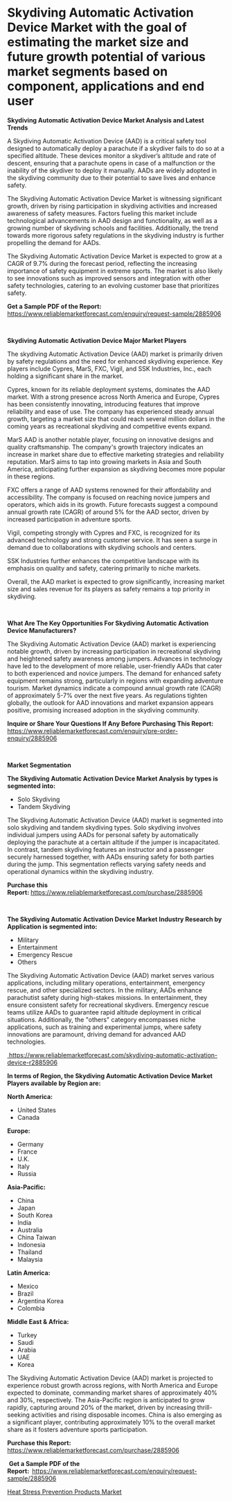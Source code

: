 <p><h1>Skydiving Automatic Activation Device Market with the goal of estimating the market size and future growth potential of various market segments based on component, applications and end user</h1></p><p><strong>Skydiving Automatic Activation Device Market Analysis and Latest Trends</strong></p>
<p><p>A Skydiving Automatic Activation Device (AAD) is a critical safety tool designed to automatically deploy a parachute if a skydiver fails to do so at a specified altitude. These devices monitor a skydiver’s altitude and rate of descent, ensuring that a parachute opens in case of a malfunction or the inability of the skydiver to deploy it manually. AADs are widely adopted in the skydiving community due to their potential to save lives and enhance safety.</p><p>The Skydiving Automatic Activation Device Market is witnessing significant growth, driven by rising participation in skydiving activities and increased awareness of safety measures. Factors fueling this market include technological advancements in AAD design and functionality, as well as a growing number of skydiving schools and facilities. Additionally, the trend towards more rigorous safety regulations in the skydiving industry is further propelling the demand for AADs.</p><p>The Skydiving Automatic Activation Device Market is expected to grow at a CAGR of 9.7% during the forecast period, reflecting the increasing importance of safety equipment in extreme sports. The market is also likely to see innovations such as improved sensors and integration with other safety technologies, catering to an evolving customer base that prioritizes safety.</p></p>
<p><strong>Get a Sample PDF of the Report:&nbsp;</strong> <a href="https://www.reliablemarketforecast.com/enquiry/request-sample/2885906?utm_campaign=2315&utm_medium=2&utm_source=Github&utm_content=ia&utm_term=13032025&utm_id=skydiving-automatic-activation-device">https://www.reliablemarketforecast.com/enquiry/request-sample/2885906</a></p>
<p>&nbsp;</p>
<p><strong>Skydiving Automatic Activation Device Major Market Players</strong></p>
<p><p>The skydiving Automatic Activation Device (AAD) market is primarily driven by safety regulations and the need for enhanced skydiving experience. Key players include Cypres, MarS, FXC, Vigil, and SSK Industries, Inc., each holding a significant share in the market.</p><p>Cypres, known for its reliable deployment systems, dominates the AAD market. With a strong presence across North America and Europe, Cypres has been consistently innovating, introducing features that improve reliability and ease of use. The company has experienced steady annual growth, targeting a market size that could reach several million dollars in the coming years as recreational skydiving and competitive events expand.</p><p>MarS AAD is another notable player, focusing on innovative designs and quality craftsmanship. The company's growth trajectory indicates an increase in market share due to effective marketing strategies and reliability reputation. MarS aims to tap into growing markets in Asia and South America, anticipating further expansion as skydiving becomes more popular in these regions.</p><p>FXC offers a range of AAD systems renowned for their affordability and accessibility. The company is focused on reaching novice jumpers and operators, which aids in its growth. Future forecasts suggest a compound annual growth rate (CAGR) of around 5% for the AAD sector, driven by increased participation in adventure sports.</p><p>Vigil, competing strongly with Cypres and FXC, is recognized for its advanced technology and strong customer service. It has seen a surge in demand due to collaborations with skydiving schools and centers.</p><p>SSK Industries further enhances the competitive landscape with its emphasis on quality and safety, catering primarily to niche markets.</p><p>Overall, the AAD market is expected to grow significantly, increasing market size and sales revenue for its players as safety remains a top priority in skydiving.</p></p>
<p>&nbsp;</p>
<p><strong>What Are The Key Opportunities For Skydiving Automatic Activation Device Manufacturers?</strong></p>
<p><p>The Skydiving Automatic Activation Device (AAD) market is experiencing notable growth, driven by increasing participation in recreational skydiving and heightened safety awareness among jumpers. Advances in technology have led to the development of more reliable, user-friendly AADs that cater to both experienced and novice jumpers. The demand for enhanced safety equipment remains strong, particularly in regions with expanding adventure tourism. Market dynamics indicate a compound annual growth rate (CAGR) of approximately 5-7% over the next five years. As regulations tighten globally, the outlook for AAD innovations and market expansion appears positive, promising increased adoption in the skydiving community.</p></p>
<p><strong>Inquire or Share Your Questions If Any Before Purchasing This Report:</strong> <a href="https://www.reliablemarketforecast.com/enquiry/pre-order-enquiry/2885906?utm_campaign=2315&utm_medium=2&utm_source=Github&utm_content=ia&utm_term=13032025&utm_id=skydiving-automatic-activation-device">https://www.reliablemarketforecast.com/enquiry/pre-order-enquiry/2885906</a></p>
<p>&nbsp;</p>
<p><strong>Market Segmentation</strong></p>
<p><strong>The Skydiving Automatic Activation Device Market Analysis by types is segmented into:</strong></p>
<p><ul><li> Solo Skydiving</li><li>Tandem Skydiving </li></ul></p>
<p><p>The Skydiving Automatic Activation Device (AAD) market is segmented into solo skydiving and tandem skydiving types. Solo skydiving involves individual jumpers using AADs for personal safety by automatically deploying the parachute at a certain altitude if the jumper is incapacitated. In contrast, tandem skydiving features an instructor and a passenger securely harnessed together, with AADs ensuring safety for both parties during the jump. This segmentation reflects varying safety needs and operational dynamics within the skydiving industry.</p></p>
<p><strong>Purchase this Report:&nbsp;</strong><a href="https://www.reliablemarketforecast.com/purchase/2885906?utm_campaign=2315&utm_medium=2&utm_source=Github&utm_content=ia&utm_term=13032025&utm_id=skydiving-automatic-activation-device">https://www.reliablemarketforecast.com/purchase/2885906</a></p>
<p>&nbsp;</p>
<p><strong>The Skydiving Automatic Activation Device Market Industry Research by Application is segmented into:</strong></p>
<p><ul><li> Military</li><li>Entertainment</li><li>Emergency Rescue</li><li>Others </li></ul></p>
<p><p>The Skydiving Automatic Activation Device (AAD) market serves various applications, including military operations, entertainment, emergency rescue, and other specialized sectors. In the military, AADs enhance parachutist safety during high-stakes missions. In entertainment, they ensure consistent safety for recreational skydivers. Emergency rescue teams utilize AADs to guarantee rapid altitude deployment in critical situations. Additionally, the "others" category encompasses niche applications, such as training and experimental jumps, where safety innovations are paramount, driving demand for advanced AAD technologies.</p></p>
<p><a href="https://www.reliablemarketforecast.com/skydiving-automatic-activation-device-r2885906?utm_campaign=2315&utm_medium=2&utm_source=Github&utm_content=ia&utm_term=13032025&utm_id=skydiving-automatic-activation-device">&nbsp;https://www.reliablemarketforecast.com/skydiving-automatic-activation-device-r2885906</a></p>
<p><strong>In terms of Region, the Skydiving Automatic Activation Device Market Players available by Region are:</strong></p>
<p>
    <p> <strong> North America: </strong>
        <ul>
            <li>United States</li>
            <li>Canada</li>
        </ul>
        </p> 
    <p> <strong> Europe: </strong>
        <ul>
            <li>Germany</li>
            <li>France</li>
            <li>U.K.</li>
            <li>Italy</li>
            <li>Russia</li>
        </ul>
        </p> 
    <p> <strong> Asia-Pacific: </strong>
        <ul>
            <li>China</li>
            <li>Japan</li>
            <li>South Korea</li>
            <li>India</li>
            <li>Australia</li>
            <li>China Taiwan</li>
            <li>Indonesia</li>
            <li>Thailand</li>
            <li>Malaysia</li>
        </ul>
        </p> 
    <p> <strong> Latin America: </strong>
        <ul>
            <li>Mexico</li>
            <li>Brazil</li>
            <li>Argentina Korea</li>
            <li>Colombia</li>
        </ul>
        </p> 
    <p> <strong> Middle East & Africa: </strong>
        <ul>
            <li>Turkey</li>
            <li>Saudi</li>
            <li>Arabia</li>
            <li>UAE</li>
            <li>Korea</li>
        </ul>
    </p>
    </p>
<p><p>The Skydiving Automatic Activation Device (AAD) market is projected to experience robust growth across regions, with North America and Europe expected to dominate, commanding market shares of approximately 40% and 30%, respectively. The Asia-Pacific region is anticipated to grow rapidly, capturing around 20% of the market, driven by increasing thrill-seeking activities and rising disposable incomes. China is also emerging as a significant player, contributing approximately 10% to the overall market share as it fosters adventure sports participation.</p></p>
<p><strong>Purchase this Report: </strong><a href="https://www.reliablemarketforecast.com/purchase/2885906?utm_campaign=2315&utm_medium=2&utm_source=Github&utm_content=ia&utm_term=13032025&utm_id=skydiving-automatic-activation-device">https://www.reliablemarketforecast.com/purchase/2885906</a></p>
<p>&nbsp;<strong>Get a Sample PDF of the Report:&nbsp;&nbsp;</strong><a href="https://www.reliablemarketforecast.com/enquiry/request-sample/2885906?utm_campaign=2315&utm_medium=2&utm_source=Github&utm_content=ia&utm_term=13032025&utm_id=skydiving-automatic-activation-device">https://www.reliablemarketforecast.com/enquiry/request-sample/2885906</a></p>
<p><strong></strong></p>
<p><p><a href="https://github.com/shondapmbau/Market-Research-Report-List-1/blob/main/heat-stress-prevention-products-market.md?utm_campaign=2315&utm_medium=2&utm_source=Github&utm_content=ia&utm_term=13032025&utm_id=skydiving-automatic-activation-device">Heat Stress Prevention Products Market</a></p></p>